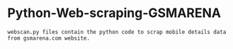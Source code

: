 # Python-Web-scraping-GSMARENA

    webscan.py files contain the python code to scrap mobile details data from gsmarena.com website.
    
